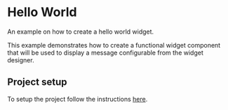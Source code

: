 # Hello World

An example on how to create a hello world widget.

This example demonstrates how to create a functional widget component that will be used to display a message configurable from the widget designer.

## Project setup
To setup the project follow the instructions [here](./../../README.md#project-setup).
